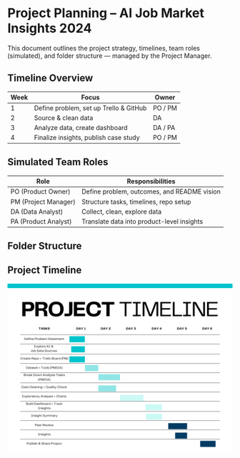 # Project Planning – AI Job Market Insights 2024

This document outlines the project strategy, timelines, team roles (simulated), and folder structure — managed by the Project Manager.

## Timeline Overview
| Week | Focus                                   | Owner         |
|------|-----------------------------------------|---------------|
| 1    | Define problem, set up Trello & GitHub  | PO / PM       |
| 2    | Source & clean data                     | DA            |
| 3    | Analyze data, create dashboard          | DA / PA       |
| 4    | Finalize insights, publish case study   | PO / PM       |


## Simulated Team Roles

| Role             | Responsibilities                           |
|------------------|---------------------------------------------|
| PO (Product Owner) | Define problem, outcomes, and README vision |
| PM (Project Manager) | Structure tasks, timelines, repo setup     |
| DA (Data Analyst) | Collect, clean, explore data               |
| PA (Product Analyst) | Translate data into product-level insights |


## Folder Structure


## Project Timeline

![Gantt Chart](./docs/Gantt_chart.png)


